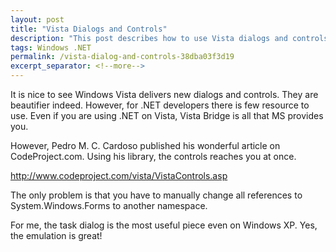 ```yaml
---
layout: post
title: "Vista Dialogs and Controls"
description: "This post describes how to use Vista dialogs and controls in .NET."
tags: Windows .NET
permalink: /vista-dialog-and-controls-38dba03f3d19
excerpt_separator: <!--more-->
---
```


It is nice to see Windows Vista delivers new dialogs and controls. They are beautifier indeed. However, for .NET developers there is few resource to use. Even if you are using .NET on Vista, Vista Bridge is all that MS provides you.

However, Pedro M. C. Cardoso published his wonderful article on CodeProject.com. Using his library, the controls reaches you at once.

http://www.codeproject.com/vista/VistaControls.asp

The only problem is that you have to manually change all references to System.Windows.Forms to another namespace.

For me, the task dialog is the most useful piece even on Windows XP. Yes, the emulation is great!
<!--more-->